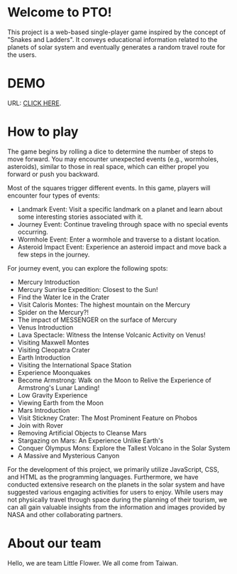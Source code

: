 # Welcome to PTO!

This project is a web-based single-player game inspired by the concept of "Snakes and Ladders". It conveys educational information related to the planets of solar system and eventually generates a random travel route for the users.

# DEMO

URL: [CLICK HERE](https://choutw.github.io/pto2023/login).

# How to play

The game begins by rolling a dice to determine the number of steps to move forward. You may encounter unexpected events (e.g., wormholes, asteroids), similar to those in real space, which can either propel you forward or push you backward.

Most of the squares trigger different events. In this game, players will encounter four types of events:

* Landmark Event: Visit a specific landmark on a planet and learn about some interesting stories associated with it.
* Journey Event: Continue traveling through space with no special events occurring.
* Wormhole Event: Enter a wormhole and traverse to a distant location.
* Asteroid Impact Event: Experience an asteroid impact and move back a few steps in the journey.

For journey event, you can explore the following spots:

* Mercury Introduction
* Mercury Sunrise Expedition: Closest to the Sun!
* Find the Water Ice in the Crater
* Visit Caloris Montes: The highest mountain on the Mercury
* Spider on the Mercury?!
* The impact of MESSENGER on the surface of Mercury
* Venus Introduction
* Lava Spectacle: Witness the Intense Volcanic Activity on Venus!
* Visiting Maxwell Montes
* Visiting Cleopatra Crater
* Earth Introduction
* Visiting the International Space Station
* Experience Moonquakes
* Become Armstrong: Walk on the Moon to Relive the Experience of Armstrong's Lunar Landing!
* Low Gravity Experience
* Viewing Earth from the Moon
* Mars Introduction
* Visit Stickney Crater: The Most Prominent Feature on Phobos
* Join with Rover
* Removing Artificial Objects to Cleanse Mars
* Stargazing on Mars: An Experience Unlike Earth's
* Conquer Olympus Mons: Explore the Tallest Volcano in the Solar System
* A Massive and Mysterious Canyon

For the development of this project, we primarily utilize JavaScript, CSS, and HTML as the programming languages. Furthermore, we have conducted extensive research on the planets in the solar system and have suggested various engaging activities for users to enjoy. While users may not physically travel through space during the planning of their tourism, we can all gain valuable insights from the information and images provided by NASA and other collaborating partners.


# About our team

Hello, we are team Little Flower. We all come from Taiwan.



